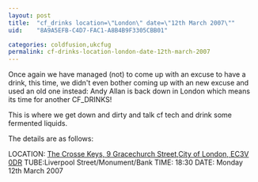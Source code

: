 ```yaml
---
layout: post
title:  "cf_drinks location=\"London\" date=\"12th March 2007\""
uid:	"8A9A5EFB-C4D7-FAC1-A8B4B9F3305CBB01"

categories: coldfusion,ukcfug
permalink: cf-drinks-location-london-date-12th-march-2007
---
```

Once again we have managed (not) to come up with an excuse to have a drink, this time, we didn't even bother coming up with an new excuse and used an old one instead: Andy Allan is back down in London which means its time for another CF_DRINKS!

This is where we get down and dirty and talk cf tech and drink some fermented liquids.

The details are as follows:

LOCATION: <a href="http://www.jdwetherspoon.co.uk/pubfinder/details.php?OutletNumber=202">The Crosse Keys, 9 Gracechurch Street,City of London, EC3V 0DR</a>
TUBE:Liverpool Street/Monument/Bank
TIME: 18:30
DATE: Monday 12th March 2007